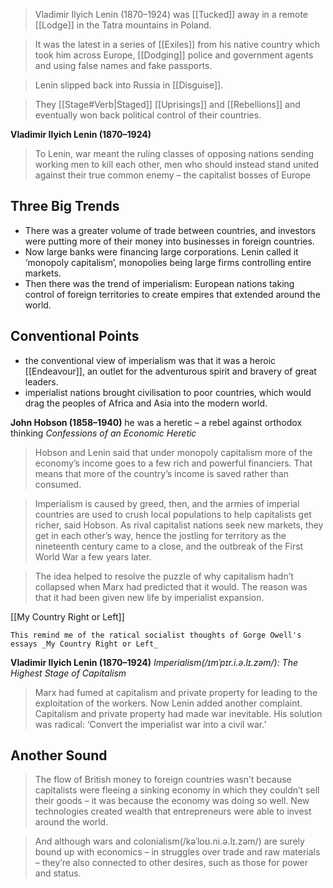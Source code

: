 >Vladimir Ilyich Lenin (1870–1924) was [[Tucked]] away in a remote [[Lodge]] in the Tatra mountains in Poland.

>It was the latest in a series of [[Exiles]] from his native country which took him across Europe, [[Dodging]] police and government agents and using false names and fake passports. 

>Lenin slipped back into Russia in [[Disguise]].

>They [[Stage#Verb|Staged]] [[Uprisings]] and [[Rebellions]] and eventually won back political control of their countries.

**Vladimir Ilyich Lenin (1870–1924)**
>To Lenin, war meant the ruling classes of opposing nations sending working men to kill each other, men who should instead stand united against their true common enemy – the capitalist bosses of Europe

## Three Big Trends
- There was a greater volume of trade between countries, and investors were putting more of their money into businesses in foreign countries.
- Now large banks were financing large corporations. Lenin called it ‘monopoly capitalism’, monopolies being large firms controlling entire markets.
- Then there was the trend of imperialism: European nations taking control of foreign territories to create empires that extended around the world.
## Conventional Points
- the conventional view of imperialism was that it was a heroic [[Endeavour]], an outlet for the adventurous spirit and bravery of great leaders.
- imperialist nations brought civilisation to poor countries, which would drag the peoples of Africa and Asia into the modern world. 

**John Hobson (1858–1940)**
he was a heretic – a rebel against orthodox thinking
_Confessions of an Economic Heretic_
>Hobson and Lenin said that under monopoly capitalism more of the economy’s income goes to a few rich and powerful financiers. That means that more of the country’s income is saved rather than consumed. 

>Imperialism is caused by greed, then, and the armies of imperial countries are used to crush local populations to help capitalists get richer, said Hobson. As rival capitalist nations seek new markets, they get in each other’s way, hence the jostling for territory as the nineteenth century came to a close, and the outbreak of the First World War a few years later.

>The idea helped to resolve the puzzle of why capitalism hadn’t collapsed when Marx had predicted that it would. The reason was that it had been given new life by imperialist expansion.

[[My Country Right or Left]]

```ad-note
This remind me of the ratical socialist thoughts of Gorge Owell's essays _My Country Right or Left_
```

**Vladimir Ilyich Lenin (1870–1924)**
_Imperialism(/ɪmˈpɪr.i.ə.lɪ.zəm/): The Highest Stage of Capitalism_
>Marx had fumed at capitalism and private property for leading to the exploitation of the workers. Now Lenin added another complaint. Capitalism and private property had made war inevitable. His solution was radical: ‘Convert the imperialist war into a civil war.’

## Another Sound
>The flow of British money to foreign countries wasn’t because capitalists were fleeing a sinking economy in which they couldn’t sell their goods – it was because the economy was doing so well. New technologies created wealth that entrepreneurs were able to invest around the world. 

>And although wars and colonialism(/kəˈloʊ.ni.ə.lɪ.zəm/) are surely bound up with economics – in struggles over trade and raw materials – they’re also connected to other desires, such as those for power and status.

